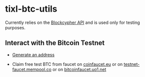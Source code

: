# tixl-btc-utils

Currently relies on the [Blockcypher API](https://www.blockcypher.com/dev/bitcoin/) and is used only for testing purposes. 

## Interact with the Bitcoin Testnet

- [Generate an address](https://bitcoinpaperwallet.com/bitcoinpaperwallet/generate-wallet.html?design=alt-testnet)

- Claim free test BTC from faucet on [coinfaucet.eu](https://coinfaucet.eu/en/btc-testnet/) or on [testnet-faucet.mempool.co](https://testnet-faucet.mempool.co/) or on [bitcoinfaucet.uo1.net](https://bitcoinfaucet.uo1.net/send.php)
    
